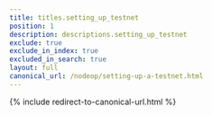 ```yaml
---
title: titles.setting_up_testnet
position: 1
description: descriptions.setting_up_testnet
exclude: true
exclude_in_index: true
excluded_in_search: true
layout: full
canonical_url: /nodeop/setting-up-a-testnet.html
---
```

{% include redirect-to-canonical-url.html %}
